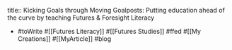 title:: Kicking Goals through Moving Goalposts: Putting education ahead of the curve by teaching Futures & Foresight Literacy
- #toWrite #[[Futures Literacy]] #[[Futures Studies]] #ffed #[[My Creations]] #[[MyArticle]] #blog